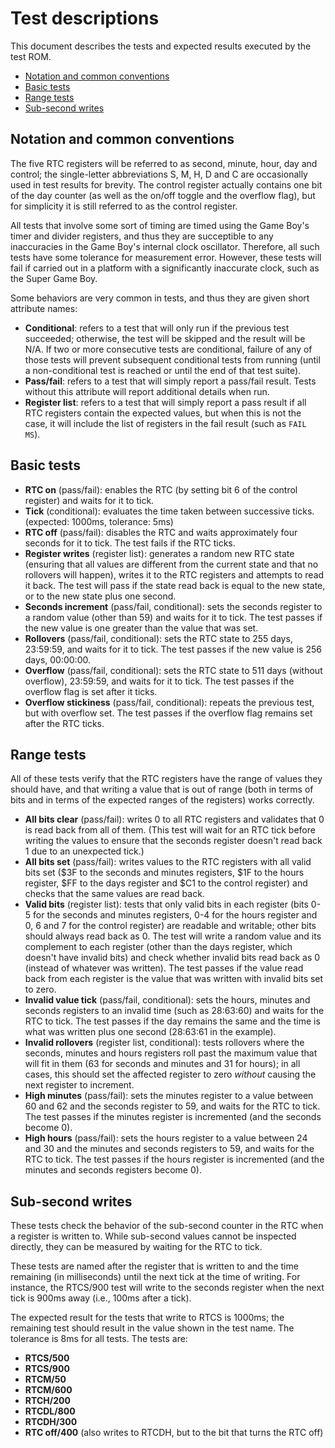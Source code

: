 # Test descriptions

This document describes the tests and expected results executed by the test ROM.

* [Notation and common conventions](#notation-and-common-conventions)
* [Basic tests](#basic-tests)
* [Range tests](#range-tests)
* [Sub-second writes](#sub-second-writes)

## Notation and common conventions

The five RTC registers will be referred to as second, minute, hour, day and control; the single-letter abbreviations
S, M, H, D and C are occasionally used in test results for brevity. The control register actually contains one bit of
the day counter (as well as the on/off toggle and the overflow flag), but for simplicity it is still referred to as
the control register.

All tests that involve some sort of timing are timed using the Game Boy's timer and divider registers, and thus they
are succeptible to any inaccuracies in the Game Boy's internal clock oscillator. Therefore, all such tests have some
tolerance for measurement error. However, these tests will fail if carried out in a platform with a significantly
inaccurate clock, such as the Super Game Boy.

Some behaviors are very common in tests, and thus they are given short attribute names:

* **Conditional**: refers to a test that will only run if the previous test succeeded; otherwise, the test will be
  skipped and the result will be N/A. If two or more consecutive tests are conditional, failure of any of those tests
  will prevent subsequent conditional tests from running (until a non-conditional test is reached or until the end of
  that test suite).
* **Pass/fail**: refers to a test that will simply report a pass/fail result. Tests without this attribute will report
  additional details when run.
* **Register list**: refers to a test that will simply report a pass result if all RTC registers contain the expected
  values, but when this is not the case, it will include the list of registers in the fail result (such as `FAIL MS`).

## Basic tests

* **RTC on** (pass/fail): enables the RTC (by setting bit 6 of the control register) and waits for it to tick.
* **Tick** (conditional): evaluates the time taken between successive ticks. (expected: 1000ms, tolerance: 5ms)
* **RTC off** (pass/fail): disables the RTC and waits approximately four seconds for it to tick. The test fails if the
  RTC ticks.
* **Register writes** (register list): generates a random new RTC state (ensuring that all values are different from
  the current state and that no rollovers will happen), writes it to the RTC registers and attempts to read it back.
  The test will pass if the state read back is equal to the new state, or to the new state plus one second.
* **Seconds increment** (pass/fail, conditional): sets the seconds register to a random value (other than 59) and
  waits for it to tick. The test passes if the new value is one greater than the value that was set.
* **Rollovers** (pass/fail, conditional): sets the RTC state to 255 days, 23:59:59, and waits for it to tick. The test
  passes if the new value is 256 days, 00:00:00.
* **Overflow** (pass/fail, conditional): sets the RTC state to 511 days (without overflow), 23:59:59, and waits for it
  to tick. The test passes if the overflow flag is set after it ticks.
* **Overflow stickiness** (pass/fail, conditional): repeats the previous test, but with overflow set. The test passes
  if the overflow flag remains set after the RTC ticks.

## Range tests

All of these tests verify that the RTC registers have the range of values they should have, and that writing a value
that is out of range (both in terms of bits and in terms of the expected ranges of the registers) works correctly.

* **All bits clear** (pass/fail): writes 0 to all RTC registers and validates that 0 is read back from all of them.
  (This test will wait for an RTC tick before writing the values to ensure that the seconds register doesn't read back
  1 due to an unexpected tick.)
* **All bits set** (pass/fail): writes values to the RTC registers with all valid bits set ($3F to the seconds and
  minutes registers, $1F to the hours register, $FF to the days register and $C1 to the control register) and checks
  that the same values are read back.
* **Valid bits** (register list): tests that only valid bits in each register (bits 0-5 for the seconds and minutes
  registers, 0-4 for the hours register and 0, 6 and 7 for the control register) are readable and writable; other bits
  should always read back as 0. The test will write a random value and its complement to each register (other than the
  days register, which doesn't have invalid bits) and check whether invalid bits read back as 0 (instead of whatever
  was written). The test passes if the value read back from each register is the value that was written with invalid
  bits set to zero.
* **Invalid value tick** (pass/fail, conditional): sets the hours, minutes and seconds registers to an invalid time
  (such as 28:63:60) and waits for the RTC to tick. The test passes if the day remains the same and the time is what
  was written plus one second (28:63:61 in the example).
* **Invalid rollovers** (register list, conditional): tests rollovers where the seconds, minutes and hours registers
  roll past the maximum value that will fit in them (63 for seconds and minutes and 31 for hours); in all cases, this
  should set the affected register to zero _without_ causing the next register to increment.
* **High minutes** (pass/fail): sets the minutes register to a value between 60 and 62 and the seconds register to 59,
  and waits for the RTC to tick. The test passes if the minutes register is incremented (and the seconds become 0).
* **High hours** (pass/fail): sets the hours register to a value between 24 and 30 and the minutes and seconds
  registers to 59, and waits for the RTC to tick. The test passes if the hours register is incremented (and the
  minutes and seconds registers become 0).

## Sub-second writes

These tests check the behavior of the sub-second counter in the RTC when a register is written to. While sub-second
values cannot be inspected directly, they can be measured by waiting for the RTC to tick.

These tests are named after the register that is written to and the time remaining (in milliseconds) until the next
tick at the time of writing. For instance, the RTCS/900 test will write to the seconds register when the next tick is
900ms away (i.e., 100ms after a tick).

The expected result for the tests that write to RTCS is 1000ms; the remaining test should result in the value shown in
the test name. The tolerance is 8ms for all tests. The tests are:

* **RTCS/500**
* **RTCS/900**
* **RTCM/50**
* **RTCM/600**
* **RTCH/200**
* **RTCDL/800**
* **RTCDH/300**
* **RTC off/400** (also writes to RTCDH, but to the bit that turns the RTC off)
